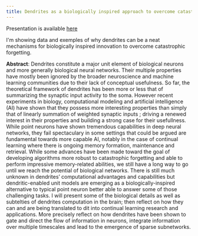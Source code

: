 ```yaml
---
title: Dendrites as a biologically inspired approach to overcome catastrophic forgetting
---
```


Presentation is available [here](https://github.com/jeremyforest/presentations/blob/main/2023_ContinualAI_unconference/presentation.html)

I'm showing data and exemples of why dendrites can be a neat mechanisms for biologically inspired innovation to overcome catastrophic forgetting.

**Abstract**: Dendrites constitute a major unit element of biological neurons and more generally biological neural networks. Their multiple properties have mostly been ignored by the broader neuroscience and machine learning communities due to their lack of conceptual usefulness. So far, the theoretical framework of dendrites has been more or less that of summarizing the synaptic input activity to the soma. However recent experiments in biology, computational modeling and artificial intelligence (AI) have shown that they possess more interesting properties than simply that of linearly summation of weighted synaptic inputs ; driving a renewed interest in their properties and building a strong case for their usefullness. While point neurons have shown tremendous capabilities in deep neural networks, they fail spectaculary in some settings that could be argued are fundamental towards more capable AI, notably in the case of continual learning where there is ongoing memory formation, maintenance and retrieval. While some advances have been made toward the goal of developing algorithms more robust to catastrophic forgetting and able to perform impressive memory-related abilities, we still have a long way to go until we reach the potential of biological networks. There is still much unknown in dendrites’ computational advantages and capabilities but dendritic-enabled unit models are emerging as a biologically-inspired alternative to typical point neuron better able to answer some of those challenging tasks. I will present some of the biological details as well as subtelties of dendrites computation in the brain; then reflect on how they can and are being translated to dit into continual learning research and applications. More precisely reflect on how dendrites have been shown to gate and direct the flow of information in neurons, integrate information over multiple timescales and lead to the emergence of sparse subnetworks.


